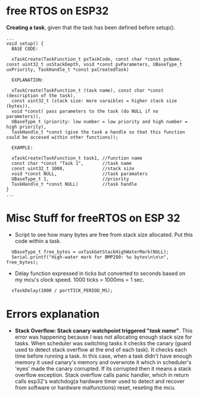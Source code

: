 # free RTOS on ESP32

**Creating a task**, given that the task has been defined before setup().
```
...
void setup() {
  BASE CODE:

  xTaskCreate(TaskFunction_t pxTaskCode, const char *const pcName, const uint32_t usStackDepth, void *const pvParameters, UBaseType_t uxPriority, TaskHandle_t *const pxCreatedTask)

  EXPLANATION:

  xTaskCreate(TaskFunction_t (task name), const char *const (description of the task),
  const uint32_t (stack size: more varaibles = higher stack size (bytes)),
  void *const( pass parameters to the task (do NULL if no parameters)),
  UBaseType_t (priority: low number = low priority and high number = high priority),
  TaskHandle_t *const (give the task a handle so that this function could be accesed within other functions));

  EXAMPLE:

  xTaskCreate(TaskFunction_t task1, //function name
  const char *const "Task 1",       //task name
  const uint32_t 1000,              //stack size
  void *const NULL,                 //task paramaters
  UBaseType_t 1,                    //priority
  TaskHandle_t *const NULL)         //task handle
}
...
```






# Misc Stuff for freeRTOS on ESP 32

- Script to see how many bytes are free from stack size allocated. Put this code within a task.
```
  UBaseType_t free_bytes = uxTaskGetStackHighWaterMark(NULL);
  Serial.printf("High-water mark for BMP280: %u bytes\n\n\n", free_bytes);
```

- Delay function expressed in ticks but converted to seconds based on my mcu's clock speed. 1000 ticks = 1000ms = 1 sec.
```
  vTaskDelay(1000 / portTICK_PERIOD_MS); 
```


# Errors explanation
- **Stack Overflow: Stack canary watchpoint triggered "*task name*"**. This error was happening because I was not allocating enough stack size for tasks. When scheduler was switching tasks it checks the canary (guard used to detect stack overflow at the end of each task). It checks each time before running a task. In this case, when a task didn't have enough memory it used canary's memory and overwrote it which in scheduler's 'eyes' made the canary corrupted. If its corrupted then it means a stack overflow exception. Stack overflow calls panic handler, which in return calls esp32's watchdog(a hardware timer used to detect and recover from software or hardware malfunctions) reset, reseting the mcu.